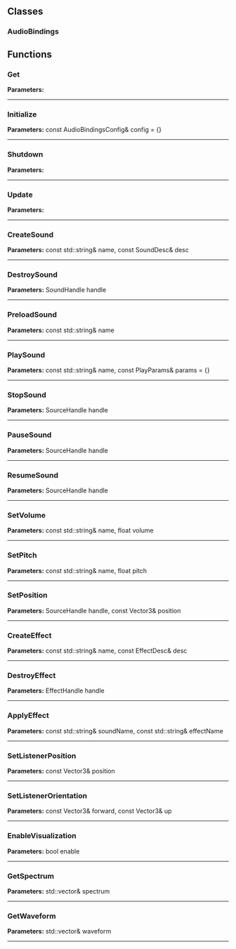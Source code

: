 
## Classes

### AudioBindings




## Functions

### Get



**Parameters:** 

---

### Initialize



**Parameters:** const AudioBindingsConfig& config = {}

---

### Shutdown



**Parameters:** 

---

### Update



**Parameters:** 

---

### CreateSound



**Parameters:** const std::string& name, const SoundDesc& desc

---

### DestroySound



**Parameters:** SoundHandle handle

---

### PreloadSound



**Parameters:** const std::string& name

---

### PlaySound



**Parameters:** const std::string& name, const PlayParams& params = {}

---

### StopSound



**Parameters:** SourceHandle handle

---

### PauseSound



**Parameters:** SourceHandle handle

---

### ResumeSound



**Parameters:** SourceHandle handle

---

### SetVolume



**Parameters:** const std::string& name, float volume

---

### SetPitch



**Parameters:** const std::string& name, float pitch

---

### SetPosition



**Parameters:** SourceHandle handle, const Vector3& position

---

### CreateEffect



**Parameters:** const std::string& name, const EffectDesc& desc

---

### DestroyEffect



**Parameters:** EffectHandle handle

---

### ApplyEffect



**Parameters:** const std::string& soundName, const std::string& effectName

---

### SetListenerPosition



**Parameters:** const Vector3& position

---

### SetListenerOrientation



**Parameters:** const Vector3& forward, const Vector3& up

---

### EnableVisualization



**Parameters:** bool enable

---

### GetSpectrum



**Parameters:** std::vector<float>& spectrum

---

### GetWaveform



**Parameters:** std::vector<float>& waveform

---
